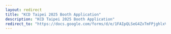 ```yaml
---
layout: redirect
title: "KCD Taipei 2025 Booth Application"
description: "KCD Taipei 2025 Booth Application"
redirect_to: "https://docs.google.com/forms/d/e/1FAIpQLSeG4ZxTmFPjghlxViZ_XF-z4_fsuIjbjaPFSfuR6Wy5XrjCrw/viewform?usp=header"
---
```

